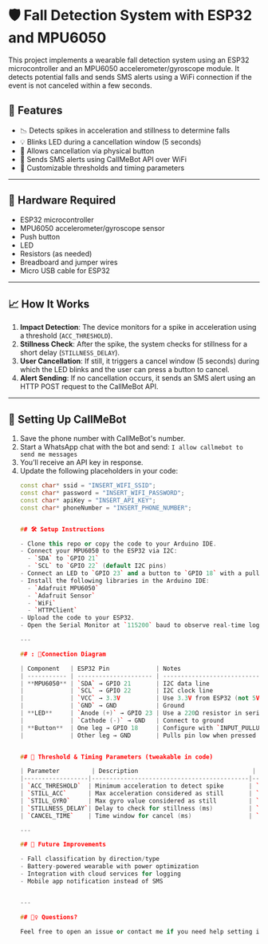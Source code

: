# 🛡️ Fall Detection System with ESP32 and MPU6050

This project implements a wearable fall detection system using an ESP32 microcontroller and an MPU6050 accelerometer/gyroscope module. It detects potential falls and sends SMS alerts using a WiFi connection if the event is not canceled within a few seconds.

## 📌 Features

- 📉 Detects spikes in acceleration and stillness to determine falls
- 💡 Blinks LED during a cancellation window (5 seconds)
- 🔘 Allows cancellation via physical button
- 📲 Sends SMS alerts using CallMeBot API over WiFi
- 🔧 Customizable thresholds and timing parameters

---

## 🔧 Hardware Required

- ESP32 microcontroller
- MPU6050 accelerometer/gyroscope sensor
- Push button
- LED
- Resistors (as needed)
- Breadboard and jumper wires
- Micro USB cable for ESP32

---

## 📈 How It Works

1. **Impact Detection**: The device monitors for a spike in acceleration using a threshold (`ACC_THRESHOLD`).
2. **Stillness Check**: After the spike, the system checks for stillness for a short delay (`STILLNESS_DELAY`).
3. **User Cancellation**: If still, it triggers a cancel window (5 seconds) during which the LED blinks and the user can press a button to cancel.
4. **Alert Sending**: If no cancellation occurs, it sends an SMS alert using an HTTP POST request to the CallMeBot API.

---

## 📲 Setting Up CallMeBot

1. Save the phone number with CallMeBot's number.
2. Start a WhatsApp chat with the bot and send:
   `I allow callmebot to send me messages`
3. You’ll receive an API key in response.
4. Update the following placeholders in your code:
   ```cpp
   const char* ssid = "INSERT_WIFI_SSID";
   const char* password = "INSERT_WIFI_PASSWORD";
   const char* apiKey = "INSERT_API_KEY";
   const char* phoneNumber = "INSERT_PHONE_NUMBER";


   ## 🛠️ Setup Instructions

   - Clone this repo or copy the code to your Arduino IDE.
   - Connect your MPU6050 to the ESP32 via I2C:  
     - `SDA` to `GPIO 21`  
     - `SCL` to `GPIO 22` (default I2C pins)
   - Connect an LED to `GPIO 23` and a button to `GPIO 18` with a pull-up resistor.
   - Install the following libraries in the Arduino IDE:
     - `Adafruit MPU6050`
     - `Adafruit Sensor`
     - `WiFi`
     - `HTTPClient`
   - Upload the code to your ESP32.
   - Open the Serial Monitor at `115200` baud to observe real-time logs and sensor data.

   ---

   ## : 🔌Connection Diagram
   
   | Component   | ESP32 Pin             | Notes                                    |
   | ----------- | --------------------- | ---------------------------------------- |
   | **MPU6050** | `SDA` → GPIO 21       | I2C data line                            |
   |             | `SCL` → GPIO 22       | I2C clock line                           |
   |             | `VCC` → 3.3V          | Use 3.3V from ESP32 (not 5V)             |
   |             | `GND` → GND           | Ground                                   |
   | **LED**     | `Anode (+)` → GPIO 23 | Use a 220Ω resistor in series with anode |
   |             | `Cathode (-)` → GND   | Connect to ground                        |
   | **Button**  | One leg → GPIO 18     | Configure with `INPUT_PULLUP`            |
   |             | Other leg → GND       | Pulls pin low when pressed               |


   ## 📏 Threshold & Timing Parameters (tweakable in code)

   | Parameter         | Description                                | Default Value |
   |------------------|--------------------------------------------|---------------|
   | `ACC_THRESHOLD`  | Minimum acceleration to detect spike       | `10.0`        |
   | `STILL_ACC`      | Max acceleration considered as still       | `2.0`         |
   | `STILL_GYRO`     | Max gyro value considered as still         | `0.5`         |
   | `STILLNESS_DELAY`| Delay to check for stillness (ms)          | `1000`        |
   | `CANCEL_TIME`    | Time window for cancel (ms)                | `5000`        |

   ---

   ## 🧠 Future Improvements

   - Fall classification by direction/type
   - Battery-powered wearable with power optimization
   - Integration with cloud services for logging
   - Mobile app notification instead of SMS


   ---

   ## 🙋‍♀️ Questions?

   Feel free to open an issue or contact me if you need help setting it up or modifying the detection logic.
